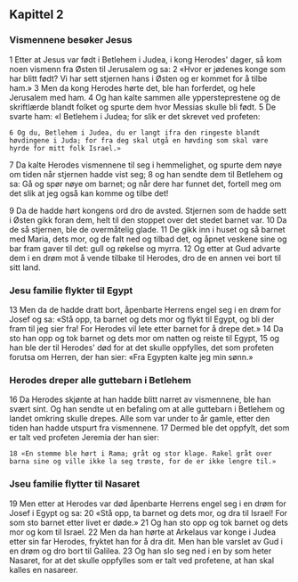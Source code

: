 ## Kapittel 2

### Vismennene besøker Jesus

1 Etter at Jesus var født i Betlehem i Judea, i kong Herodes' dager, så kom noen vismenn fra Østen til Jerusalem og sa:
2 «Hvor er jødenes konge som har blitt født? Vi har sett stjernen hans i Østen og er kommet for å tilbe ham.»
3 Men da kong Herodes hørte det, ble han forferdet, og hele Jerusalem med ham.
4 Og han kalte sammen alle yppersteprestene og de skriftlærde blandt folket og spurte dem hvor Messias skulle bli født.
5 De svarte ham: «I Betlehem i Judea; for slik er det skrevet ved profeten:

    6 Og du, Betlehem i Judea, du er langt ifra den ringeste blandt høvdingene i Juda; for fra deg skal utgå en høvding som skal være hyrde for mitt folk Israel.»

7 Da kalte Herodes vismennene til seg i hemmelighet, og spurte dem nøye om tiden når stjernen hadde vist seg;
8 og han sendte dem til Betlehem og sa: Gå og spør nøye om barnet; og når dere har funnet det, fortell meg om det slik at jeg også kan komme og tilbe det!

9 Da de hadde hørt kongens ord dro de avsted. Stjernen som de hadde sett i Østen gikk foran dem, helt til den stoppet over det stedet barnet var.
10 Da de så stjernen, ble de overmåtelig glade.
11 De gikk inn i huset og så barnet med Maria, dets mor, og de falt ned og tilbad det, og åpnet veskene sine og bar fram gaver til det: gull og røkelse og myrra.
12 Og etter at Gud advarte dem i en drøm mot å vende tilbake til Herodes, dro de en annen vei bort til sitt land.

### Jesu familie flykter til Egypt

13 Men da de hadde dratt bort, åpenbarte Herrens engel seg i en drøm for Josef og sa: «Stå opp, ta barnet og dets mor og flykt til Egypt, og bli der fram til jeg sier fra! For Herodes vil lete etter barnet for å drepe det.»
14 Da sto han opp og tok barnet og dets mor om natten og reiste til Egypt,
15 og han ble der til Herodes' død for at det skulle oppfylles, det som profeten forutsa om Herren, der han sier: «Fra Egypten kalte jeg min sønn.»

### Herodes dreper alle guttebarn i Betlehem

16 Da Herodes skjønte at han hadde blitt narret av vismennene, ble han svært sint. Og han sendte ut en befaling om at alle guttebarn i Betlehem og landet omkring skulle drepes. Alle som var under to år gamle, etter den tiden han hadde utspurt fra vismennene.
17 Dermed ble det oppfylt, det som er talt ved profeten Jeremia der han sier:

    18 «En stemme ble hørt i Rama; gråt og stor klage. Rakel gråt over barna sine og ville ikke la seg trøste, for de er ikke lengre til.»

### Jseu familie flytter til Nasaret

19 Men etter at Herodes var død åpenbarte Herrens engel seg i en drøm for Josef i Egypt og sa:
20 «Stå opp, ta barnet og dets mor, og dra til Israel! For som sto barnet etter livet er døde.»
21 Og han sto opp og tok barnet og dets mor og kom til Israel.
22 Men da han hørte at Arkelaus var konge i Judea etter sin far Herodes, fryktet han for å dra dit. Men han ble varslet av Gud i en drøm og dro bort til Galilea.
23 Og han slo seg ned i en by som heter Nasaret, for at det skulle oppfylles som er talt ved profetene, at han skal kalles en nasareer.
